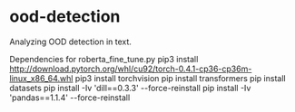 # ood-detection
Analyzing OOD detection in text.


Dependencies for roberta_fine_tune.py
pip3 install http://download.pytorch.org/whl/cu92/torch-0.4.1-cp36-cp36m-linux_x86_64.whl
pip3 install torchvision
pip install transformers
pip install datasets
pip install -Iv 'dill==0.3.3' --force-reinstall
pip install -Iv 'pandas==1.1.4' --force-reinstall
